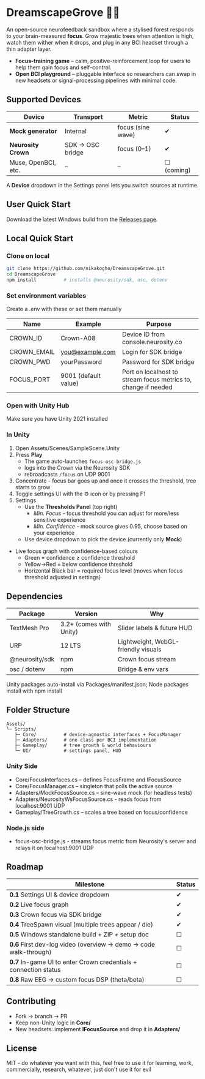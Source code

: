 # DreamscapeGrove 🌲🧠

An open-source neurofeedback sandbox where a stylised forest responds to your
brain-measured **focus**.  Grow majestic trees when attention is high, watch
them wither when it drops, and plug in any BCI headset through a thin adapter
layer.

* **Focus-training game** – calm, positive-reinforcement loop for users to help them gain focus and self-control.
* **Open BCI playground** – pluggable interface so researchers can swap in new headsets or signal-processing pipelines with minimal code.

## Supported Devices

| Device | Transport | Metric | Status |
|--------|-----------|--------|--------|
| **Mock generator** | Internal | focus (sine wave) | ✔ |
| **Neurosity Crown** | SDK → OSC bridge | focus (0–1) | ✔ |
| Muse, OpenBCI, etc. | – | – | ☐ (coming) |

A **Device** dropdown in the Settings panel lets you switch sources at runtime.

## User Quick Start

Download the latest Windows build from the
[Releases page](https://github.com/nikakogho/DreamscapeGrove/releases).

## Local Quick Start

### Clone on local

```bash
git clone https://github.com/nikakogho/DreamscapeGrove.git
cd DreamscapeGrove
npm install          # installs @neurosity/sdk, osc, dotenv
```

### Set environment variables

Create a .env with these or set them manually

| Name         | Example               | Purpose                                                        |
| --------     | ----                  | -------                                                        |
| CROWN_ID     | Crown-A08             | Device ID from console.neurosity.co                            |
| CROWN_EMAIL  | you@example.com       | Login for SDK bridge                                           |
| CROWN_PWD    | yourPassword          | Password for SDK bridge                                        |
| FOCUS_PORT   | 9001 (default value)  | Port on localhost to stream focus metrics to, change if needed |

### Open with Unity Hub

Make sure you have Unity 2021 installed

### In Unity

1. Open Assets/Scenes/SampleScene.Unity
2. Press **Play**
   - The game auto-launches `focus-osc-bridge.js`
   - logs into the Crown via the Neurosity SDK
   - rebroadcasts `/focus` on UDP 9001
3. Concentrate - focus bar goes up and once it crosses the threshold, tree starts to grow
4. Toggle settings UI with the ⚙ icon or by pressing F1
5. Settings
   - Use the **Thresholds Panel** (top right)
      - *Min. Focus* - focus threshold you can adjust for more/less sensitive experience
      - *Min. Confidence* - mock source gives 0.95, choose based on your experience
   - Use device dropdown to pick the device (currently only **Mock**)

- Live focus graph with confidence-based colours  
  * Green = confidence ≥ confidence threshold  
  * Yellow→Red = below confidence threshold  
  * Horizontal Black bar = required focus level (moves when focus threshold adjusted in settings)

## Dependencies

| Package | Version | Why |
|---------|---------|-----|
| TextMesh Pro | 3.2+ (comes with Unity) | Slider labels & future HUD |
| URP  | 12 LTS    | Lightweight, WebGL-friendly visuals |
| @neurosity/sdk  | npm   | Crown focus stream |
| osc / dotenv  | npm    | Bridge & env vars |

Unity packages auto-install via Packages/manifest.json; Node packages install with npm install

## Folder Structure

```
Assets/
└─ Scripts/
   ├─ Core/          # device-agnostic interfaces + FocusManager
   ├─ Adapters/      # one class per BCI implementation
   ├─ Gameplay/      # tree growth & world behaviours
   └─ UI/            # settings panel, HUD
```

### Unity Side

- Core/FocusInterfaces.cs – defines FocusFrame and IFocusSource
- Core/FocusManager.cs – singleton that polls the active source
- Adapters/MockFocusSource.cs – sine-wave mock (for headless tests)
- Adapters/NeurosityWsFocusSource.cs - reads focus from localhost:9001 UDP
- Gameplay/TreeGrowth.cs – scales a tree based on focus/confidence

### Node.js side

- focus-osc-bridge.js - streams focus metric from Neurosity's server and relays it on localhost:9001 UDP

## Roadmap

| Milestone                                                         | Status |
| ----------------------------------------------------------------- | ------ |
| **0.1** Settings UI & device dropdown                             | ✔      |
| **0.2** Live focus graph                                          | ✔      |
| **0.3** Crown focus via SDK bridge                                | ✔      |
| **0.4** TreeSpawn visual (multiple trees appear / die)            | ✔      |
| **0.5** Windows standalone build + ZIP + setup doc                | ☐      |
| **0.6** First dev-log video (overview → demo → code walk-through) | ☐      |
| **0.7** In-game UI to enter Crown credentials + connection status | ☐      |
| **0.8** Raw EEG → custom focus DSP (theta/beta)                   | ☐      |

## Contributing

- Fork -> branch -> PR
- Keep non-Unity logic in **Core/**
- New headsets: implement **IFocusSource** and drop it in **Adapters/**

## License

MIT - do whatever you want with this, feel free to use it for learning, work, commercially, research, whatever, just don't use it for evil